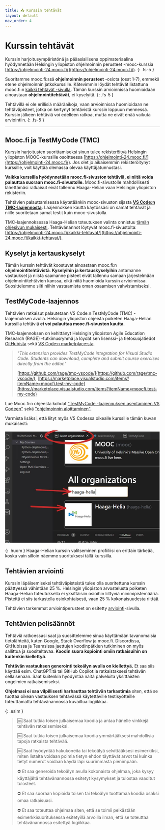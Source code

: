 ```yaml
---
title: 📥 Kurssin tehtävät
layout: default
nav_order: 4
---
```


# Kurssin tehtävät

Kurssin harjoitusympäristönä ja pääasiallisena oppimateriaalina hyödynnetään Helsingin yliopiston ohjelmoinnin perusteet -mooc-kurssia [https://ohjelmointi-24.mooc.fi/](https://ohjelmointi-24.mooc.fi/).
{: .fs-5 }

Suoritamme mooc.fi:ssä **ohjelmoinnin perusteet** -osiota (osat 1-7), emmekä etene ohjelmoinnin jatkokurssille. Kätevimmin löydät tehtävät listattuna mooc.fi:n [kaikki tehtävät -sivulla](https://ohjelmointi-24.mooc.fi/kaikki-tehtavat). Tämän kurssin arvioinnissa huomioidaan ainoastaan **ohjelmointitehtävät**, ei kyselyitä.
{: .fs-5 }

Tehtävillä ei ole erillisiä määräaikoja, vaan arvioinnissa huomioidaan ne tehtäväpisteet, jotka on kertynyt tehtävistä kurssin loppuun mennessä. Kurssin jälkeen tehtäviä voi edelleen ratkoa, mutta ne eivät enää vaikuta arviointiin.
{: .fs-5 }

---

## Mooc.fi ja TestMyCode (TMC)

Kurssin harjoitusten suorittamiseksi sinun tulee rekisteröityä Helsingin yliopiston MOOC-kurssille osoitteessa [https://ohjelmointi-24.mooc.fi/](https://ohjelmointi-24.mooc.fi/). Jos olet jo aikaisemmin rekisteröitynyt kurssille, voit käyttää olemassa olevaa käyttäjätunnustasi.

<!--{: .huom }
Rekisteröitymisen jälkeen sinun tulee valita profiilisi asetuksista Haaga-Helian kurssi, jotta saat ratkaisemistasi tehtävistä pisteet tälle kurssille. Ohje tähän löytyy alta.-->


**Vaikka kurssilla hyödynnetään mooc.fi-sivuston tehtäviä, ei niitä voida palauttaa suoraan mooc.fi-sivustolle.** Mooc.fi-sivustolle mahdollisesti lähettämäsi ratkaisut eivät tallennu Haaga-Helian vaan Helsingin yliopiston rekisteriin.

Tehtävien palauttamisessa käytetäänkin mooc-sivuston sijasta [**VS Code:n TMC-laajennosta**](/tehtavat/#testmycode-laajennos). Laajennoksen kautta käytössäsi on samat tehtävät ja niille suoritetaan samat testit kuin mooc-sivustolla.

TMC-laajennoksessa Haaga-Helian toteutuksen valinta onnistuu [tämän ohjesivun mukaisesti](/tehtavat/#testmycode-laajennos). Tehtävänannot löytyvät mooc.fi-sivustolta: [https://ohjelmointi-24.mooc.fi/kaikki-tehtavat/](https://ohjelmointi-24.mooc.fi/kaikki-tehtavat/).

<!--## Mooc.fi-profiilisivu


Haaga-Helian kurssin suorittamiseksi sinun tulee vaihtaa kurssitoteutukseksi [mooc.fi:n profiilisivulla](https://ohjelmointi-24.mooc.fi/profile) juuri tämä Haaga-Helian toteutus.

Kirjauduttuasi sisään mooc.fi:n, siirry profiiliisi klikkaamalla oikean yläkulman käyttäjäkuvaketta tai suoraan linkistä [https://ohjelmointi-24.mooc.fi/profile](https://ohjelmointi-24.mooc.fi/profile).

Vaihda suoritettavaksi kurssiksi "Haaga-Helia: Python-ohjelmointi 2022-2023" seuraavan kuvan mukaisesti:

![Valitse Haaga-Helian kurssitoteutus](/img/kurssin-valinta.jpg)

Muista myös tallentaa profiilisi muutokset profiilisivun alaosan "Tallenna" painikkeella.-->


## Kyselyt ja kertauskyselyt

Tämän kurssin tehtävät koostuvat ainoastaan mooc.fi:n **ohjelmointitehtävistä**. **Kyselyihin ja kertauskyselyihin** antamanne vastaukset ja niistä saamanne pisteet eivät tallennu samaan järjestelmään ohjelmointitehtävien kanssa, eikä niitä huomioida kurssin arvioinnissa. Suosittelemme silti niihin vastaamista oman osaamisen vahvistamiseksi.


## TestMyCode-laajennos

Tehtävien ratkaisut palautetaan VS Code:n TestMyCode (TMC) -laajennuksen avulla. Helsingin yliopiston ohjeista poiketen Haaga-Helian kurssilla tehtäviä **ei voi palauttaa mooc.fi-sivuston kautta**.

TMC-laajennoksen on kehittänyt Helsingin yliopiston Agile Education Research (RAGE) -tutkimusryhmä ja löydät sen lisenssi- ja tietosuojatiedot [GitHubista](https://github.com/rage/tmc-vscode) sekä [VS Code:n marketplace:sta](https://marketplace.visualstudio.com/items?itemName=moocfi.test-my-code).

> *"This extension provides TestMyCode integration for Visual Studio Code. Students can download, complete and submit course exercises directly from the editor."*
>
> [https://github.com/rage/tmc-vscode/](https://github.com/rage/tmc-vscode/), [https://marketplace.visualstudio.com/items?itemName=moocfi.test-my-code](https://marketplace.visualstudio.com/items?itemName=moocfi.test-my-code)


Lue Mooc.fi:n ohjeesta kohdat ["TestMyCode -laajennuksen asentaminen VS Codeen"](https://www.mooc.fi/fi/installation/vscode/#TestMyCode-asentaminen) sekä ["ohjelmoinnin aloittaminen"](https://www.mooc.fi/fi/installation/vscode/#ohjelmoinnin-aloittaminen).

Varmista lisäksi, että liityt myös VS Codessa oikealle kurssille tämän kuvan mukaisesti:

![Valitse Haaga-Helian kurssitoteutus](/img/kurssin-valinta-tmc.png)

{: .huom }
Haaga-Helian kurssin valitseminen profiiliisi on erittäin tärkeää, koska vain silloin näemme suorituksesi tällä kurssilla.


## Tehtävien arviointi

Kurssin läpäisemiseksi tehtäväpisteistä tulee olla suoritettuna kurssin päättyessä vähintään 25 %. Helsingin yliopiston arvostelusta poiketen Haaga-Helian toteutuksella ei yksittäisiin osioihin liittyviä minimipistemääriä. Pisteitä ei siis tarkastella osiokohtaisesti, vaan 25 % kokonaisuudesta riittää.

Tehtävien tarkemmat arviointiperusteet on esitetty [arviointi](/arviointi/#viikkotehtävien-arviointi)-sivulla.


## Tehtävien pelisäännöt

Tehtäviä ratkoessasi saat ja suosittelemme sinua käyttämään tavanomaisia tietolähteitä, kuten Google, Stack Overflow ja mooc.fi. Discordissa, GitHubissa ja Teamsissa jaettujen koodinpätkien tutkiminen on myös sallittua ja suositeltavaa. **Koodin suora kopiointi omiin ratkaisuihin on kuitenkin kiellettyä**.

**Tehtävän vastauksen generointi tekoälyn avulla on kiellettyä.** Et saa siis käyttää esim. ChatGPT:tä tai GitHub Copilot:ia ratkaistaksesi tehtävän sellaisenaan. Saat kuitenkin hyödyntää näitä palveluita yksittäisten ongelmien ratkaisemiseksi.

**Ohjelmasi ei saa vilpillisesti harhauttaa tehtävän tarkastimia** siten, että se tuottaa oikean vastauksen tehtävässä käytettäville testisyötteille toteuttamatta tehtävänannossa kuvailtua logiikkaa.

{: .esim }
> 🆗 Saat tutkia toisen julkaisemaa koodia ja antaa hänelle vinkkejä tehtävän ratkaisemiseksi.
>
> 🆗 Saat tutkia toisen julkaisemaa koodia ymmärtääksesi mahdollisia tapoja ratkaista tehtävää.
>
> 🆗 Saat hyödyntää hakukoneita tai tekoälyä selvittääksesi esimerkiksi, miten listalta voidaan poimia tietyn ehdon täyttävät arvot tai kuinka tietyt numerot voidaan käydä läpi suurimmasta pienimpään.
>
> ⛔ Et saa generoida tekoälyn avulla kokonaista ohjelmaa, joka kysyy käyttäjältä tehtävänannossa esitetyt kysymykset ja tulostaa vaaditut tulosteet.
>
> ⛔ Et saa suoraan kopioida toisen tai tekoälyn tuottamaa koodia osaksi omaa ratkaisuasi.
>
> ⛔ Et saa toteuttaa ohjelmaa siten, että se toimii pelkästään esimerkkisuorituksessa esitetyillä arvoilla ilman, että se toteuttaa tehtävänannossa esitettyä logiikkaa.


